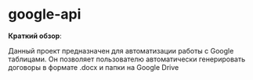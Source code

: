 # google-api
**Краткий обзор**:

Данный проект предназначен для автоматизации работы с Google таблицами. Он позволяет пользователю автоматически генерировать договоры в формате .docx и папки на Google Drive
